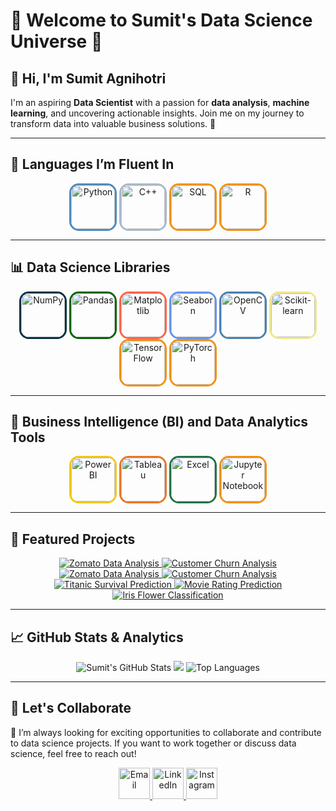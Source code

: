 # 🌟 **Welcome to Sumit's Data Science Universe** 🌟

## 👋 **Hi, I'm Sumit Agnihotri**  
I'm an aspiring **Data Scientist** with a passion for **data analysis**, **machine learning**, and uncovering actionable insights. Join me on my journey to transform data into valuable business solutions. 🚀

---

## 🌈 **Languages I’m Fluent In**
<p align="center">
  <img src="https://cdn.jsdelivr.net/gh/devicons/devicon/icons/python/python-original.svg" alt="Python" width="70" height="70" style="transition: all 0.3s ease; border-radius: 20%; border: 3px solid #4B8BBE;" onmouseover="this.style.transform='scale(1.2)';" onmouseout="this.style.transform='scale(1)';"/>
  <img src="https://cdn.jsdelivr.net/gh/devicons/devicon/icons/cplusplus/cplusplus-original.svg" alt="C++" width="70" height="70" style="transition: all 0.3s ease; border-radius: 20%; border: 3px solid #A8B9CC;" onmouseover="this.style.transform='scale(1.2)';" onmouseout="this.style.transform='scale(1)';"/>
  <img src="https://cdn.jsdelivr.net/gh/devicons/devicon/icons/mysql/mysql-original-wordmark.svg" alt="SQL" width="70" height="70" style="transition: all 0.3s ease; border-radius: 20%; border: 3px solid #F29111;" onmouseover="this.style.transform='scale(1.2)';" onmouseout="this.style.transform='scale(1)';"/>
  <img src="https://cdn.jsdelivr.net/gh/devicons/devicon/icons/r/r-original.svg" alt="R" width="70" height="70" style="transition: all 0.3s ease; border-radius: 20%; border: 3px solid #F29111;" onmouseover="this.style.transform='scale(1.2)';" onmouseout="this.style.transform='scale(1)';"/>
</p>

---

## 📊 **Data Science Libraries**
<p align="center">
  <!-- NumPy -->
  <img src="https://cdn.jsdelivr.net/gh/devicons/devicon/icons/numpy/numpy-original.svg" alt="NumPy" width="70" height="70" style="transition: all 0.3s ease; border-radius: 20%; border: 3px solid #013243;" onmouseover="this.style.transform='scale(1.2)';" onmouseout="this.style.transform='scale(1)';"/>
  
  <!-- Pandas -->
  <img src="https://cdn.jsdelivr.net/gh/devicons/devicon/icons/pandas/pandas-original.svg" alt="Pandas" width="70" height="70" style="transition: all 0.3s ease; border-radius: 20%; border: 3px solid #006400;" onmouseover="this.style.transform='scale(1.2)';" onmouseout="this.style.transform='scale(1)';"/>
  
  <!-- Matplotlib -->
  <img src="https://upload.wikimedia.org/wikipedia/commons/8/84/Matplotlib_icon.svg" alt="Matplotlib" width="70" height="70" style="transition: all 0.3s ease; border-radius: 20%; border: 3px solid #FF6347;" onmouseover="this.style.transform='scale(1.2)';" onmouseout="this.style.transform='scale(1)';"/>
  
  <!-- Seaborn -->
  <img src="https://seaborn.pydata.org/_images/logo-mark-lightbg.svg" alt="Seaborn" width="70" height="70" style="transition: all 0.3s ease; border-radius: 20%; border: 3px solid #6495ED;" onmouseover="this.style.transform='scale(1.2)';" onmouseout="this.style.transform='scale(1)';"/>
  
  <!-- OpenCV -->
  <img src="https://opencv.org/wp-content/uploads/2020/07/OpenCV_logo_no_text.png" alt="OpenCV" width="70" height="70" style="transition: all 0.3s ease; border-radius: 20%; border: 3px solid #4682B4;" onmouseover="this.style.transform='scale(1.2)';" onmouseout="this.style.transform='scale(1)';"/>
  
  <!-- Scikit-learn -->
  <img src="https://upload.wikimedia.org/wikipedia/commons/0/05/Scikit_learn_logo_small.svg" alt="Scikit-learn" width="70" height="70" style="transition: all 0.3s ease; border-radius: 20%; border: 3px solid #F0E68C;" onmouseover="this.style.transform='scale(1.2)';" onmouseout="this.style.transform='scale(1)';"/>

  <img src="https://cdn.jsdelivr.net/gh/devicons/devicon/icons/tensorflow/tensorflow-original.svg" alt="TensorFlow" width="70" height="70" style="transition: all 0.3s ease; border-radius: 20%; border: 3px solid #F29111;" onmouseover="this.style.transform='scale(1.2)';" onmouseout="this.style.transform='scale(1)';"/>

  <img src="https://cdn.jsdelivr.net/gh/devicons/devicon/icons/pytorch/pytorch-original.svg" alt="PyTorch" width="70" height="70" style="transition: all 0.3s ease; border-radius: 20%; border: 3px solid #F29111;" onmouseover="this.style.transform='scale(1.2)';" onmouseout="this.style.transform='scale(1)';"/>

</p>


---

## 🌈 **Business Intelligence (BI) and Data Analytics Tools**
<p align="center">
  <img src="https://upload.wikimedia.org/wikipedia/commons/c/cf/New_Power_BI_Logo.svg" alt="Power BI" width="70" height="70" style="transition: all 0.3s ease; border-radius: 20%; border: 3px solid #F2C811;" onmouseover="this.style.transform='scale(1.2)';" onmouseout="this.style.transform='scale(1)';"/>
  <img src="https://logos-world.net/wp-content/uploads/2021/10/Tableau-Logo.png" alt="Tableau" width="70" height="70" style="transition: all 0.3s ease; border-radius: 20%; border: 3px solid #E97627;" onmouseover="this.style.transform='scale(1.2)';" onmouseout="this.style.transform='scale(1)';"/>
  <img src="https://1000logos.net/wp-content/uploads/2020/08/Microsoft-Excel-Logo.png" alt="Excel" width="70" height="70" style="transition: all 0.3s ease; border-radius: 20%; border: 3px solid #217346;" onmouseover="this.style.transform='scale(1.2)';" onmouseout="this.style.transform='scale(1)';"/>
  <img src="https://cdn.jsdelivr.net/gh/devicons/devicon/icons/jupyter/jupyter-original.svg" alt="Jupyter Notebook" width="70" height="70" style="transition: all 0.3s ease; border-radius: 20%; border: 3px solid #F29111;" onmouseover="this.style.transform='scale(1.2)';" onmouseout="this.style.transform='scale(1)';"/>
</p>

---


## 🚀 **Featured Projects**
<p align="center">
  
  <a href="https://github.com/Sumit-Agnihotri/Zomato-Data-Analysis">
    <img src="https://img.shields.io/badge/Zomato_Data_Analysis-Completed-red?style=flat" alt="Zomato Data Analysis"/>
  </a>
  <a href="https://github.com/Sumit-Agnihotri/INDIA_JOB_MARKET_PROJECT">
    <img src="https://img.shields.io/badge/India_Job_Market_Analysis-Completed-blue?style=flat" alt="Customer Churn Analysis"/>
  </a>
  <a href="https://github.com/Sumit-Agnihotri/MILITARY_EXPENDITURE_ANALYSIS">
    <img src="https://img.shields.io/badge/Military_Expenditure_Analysis-Completed-green?style=flat" alt="Zomato Data Analysis"/>
  </a>
  <a href="https://github.com/Sumit-Agnihotri/Customer-Churn-Analysis">
    <img src="https://img.shields.io/badge/Customer_Churn_Analysis-Completed-yellow?style=flat" alt="Customer Churn Analysis"/>
  </a>
  <a href="https://github.com/Sumit-Agnihotri/TITANIC_SURVIVAL_PREDICTION">
    <img src="https://img.shields.io/badge/Titanic Survival Prediction-Completed-ff69b4?style=flat" alt="Titanic Survival Prediction"/>
  </a>
  <a href="https://github.com/Sumit-Agnihotri/MOVIE_RATING_PREDICTION">
    <img src="https://img.shields.io/badge/Movie Rating Prediction-Completed-purple?style=flat" alt="Movie Rating Prediction"/>
  </a>
  <a href="https://github.com/Sumit-Agnihotri/IRIS_FLOWER_CLASSIFICATION">
    <img src="https://img.shields.io/badge/Iris Flower Classification-Completed-orange?style=flat" alt="Iris Flower Classification"/>
  </a>
</p>

---

## 📈 **GitHub Stats & Analytics**
<div align="center">
  <!-- GitHub Profile Stats -->
  <img src="https://github-readme-stats.vercel.app/api?username=Sumit-Agnihotri&show_icons=true&theme=radical" alt="Sumit's GitHub Stats" />
  
  <!-- GitHub Streak Stats -->
  <img src="https://awesome-github-stats.azurewebsites.net/user-stats/Sumit-Agnihotri?theme=radical" />
  
  <!-- Top Languages -->
  <img src="https://github-readme-stats.vercel.app/api/top-langs/?username=Sumit-Agnihotri&layout=compact&theme=radical" alt="Top Languages" />
</div>

---

## 💬 **Let's Collaborate**
🚀 I’m always looking for exciting opportunities to collaborate and contribute to data science projects. If you want to work together or discuss data science, feel free to reach out!

<p align="center">
  <a href="mailto:sagnihotri9710@gmail.com" target="_blank">
    <img src="https://cdn-icons-png.flaticon.com/512/732/732200.png" alt="Email" width="50" height="50" style="transition: all 0.3s ease;" onmouseover="this.style.transform='scale(1.2)';" onmouseout="this.style.transform='scale(1)';"/>
  </a>
  <a href="https://www.linkedin.com/in/sumit-agnihotri/" target="_blank">
    <img src="https://cdn-icons-png.flaticon.com/512/174/174857.png" alt="LinkedIn" width="50" height="50" style="transition: all 0.3s ease;" onmouseover="this.style.transform='scale(1.2)';" onmouseout="this.style.transform='scale(1)';"/>
  </a>
  <a href="https://www.instagram.com/confident_ds" target="_blank">
    <img src="https://cdn-icons-png.flaticon.com/512/2111/2111463.png" alt="Instagram" width="50" height="50" style="transition: all 0.3s ease;" onmouseover="this.style.transform='scale(1.2)';" onmouseout="this.style.transform='scale(1)';"/>
</a>


</p>
